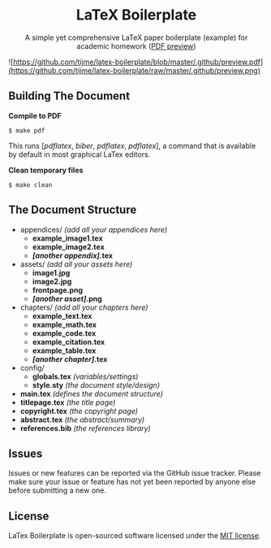 <h1 align="center">LaTeX Boilerplate</h1>
<p align="center">A simple yet comprehensive LaTeX paper boilerplate (example) for academic homework (<a href="https://github.com/tijme/latex-boilerplate/blob/master/.github/preview.pdf">PDF preview</a>)</p>

![https://github.com/tijme/latex-boilerplate/blob/master/.github/preview.pdf](https://github.com/tijme/latex-boilerplate/raw/master/.github/preview.png)

## Building The Document

**Compile to PDF**

`$ make pdf`

This runs [*pdflatex*, *biber*, *pdflatex*, *pdflatex*], a command that is available by default in most graphical LaTex editors.

**Clean temporary files**

`$ make clean`

## The Document Structure

* appendices/ *(add all your appendices here)*
    * **example_image1.tex**
    * **example_image2.tex**
    * ***[another appendix]*.tex**
* assets/ *(add all your assets here)*
    * **image1.jpg**
    * **image2.jpg**
    * **frontpage.png**
    * ***[another asset]*.png**
* chapters/ *(add all your chapters here)*
    * **example_text.tex**
    * **example_math.tex**
    * **example_code.tex**
    * **example_citation.tex**
    * **example_table.tex**
    * ***[another chapter]*.tex**
* config/
    * **globals.tex** *(variables/settings)*
    * **style.sty** *(the document style/design)*
* **main.tex** *(defines the document structure)*
* **titlepage.tex** *(the title page)*
* **copyright.tex** *(the copyright page)*
* **abstract.tex** *(the abstract/summary)*
* **references.bib** *(the references library)*

## Issues

Issues or new features can be reported via the GitHub issue tracker. Please make sure your issue or feature has not yet been reported by anyone else before submitting a new one.

## License

LaTex Boilerplate is open-sourced software licensed under the [MIT license](https://github.com/tijme/latex-boilerplate/blob/master/LICENSE.md).
